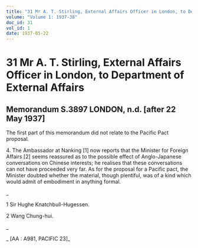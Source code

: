 ```yaml
---
title: "31 Mr A. T. Stirling, External Affairs Officer in London, to Department of External Affairs"
volume: "Volume 1: 1937-38"
doc_id: 31
vol_id: 1
date: 1937-05-22
---
```


# 31 Mr A. T. Stirling, External Affairs Officer in London, to Department of External Affairs

## Memorandum S.3897 LONDON, n.d. [after 22 May 1937]

The first part of this memorandum did not relate to the Pacific Pact proposal.

4\. The Ambassador at Nanking [1] now reports that the Minister for Foreign Affairs [2] seems reassured as to the possible effect of Anglo-Japanese conversations on Chinese interests; he realises that these conversations can not have proceeded very far. As for the proposal for a Pacific pact, the Minister doubted whether the material, though plentiful, was of a kind which would admit of embodiment in anything formal.

_

1 Sir Hughe Knatchbull-Hugessen.

2 Wang Chung-hui.

_

_ [AA : A981, PACIFIC 23]_

